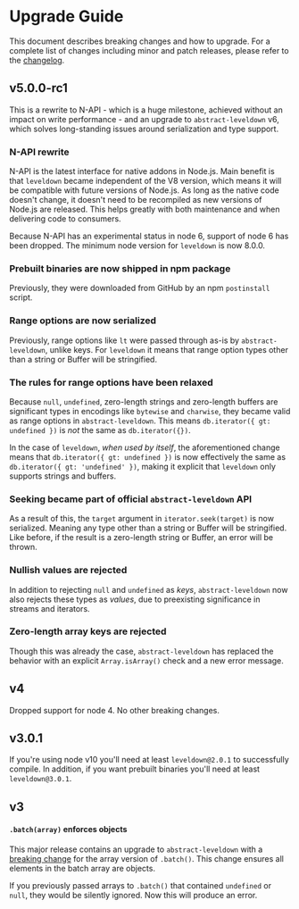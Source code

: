 # Upgrade Guide

This document describes breaking changes and how to upgrade. For a complete list of changes including minor and patch releases, please refer to the [changelog](CHANGELOG.md).

## v5.0.0-rc1

This is a rewrite to N-API - which is a huge milestone, achieved without an impact on write performance - and an upgrade to `abstract-leveldown` v6, which solves long-standing issues around serialization and type support.

### N-API rewrite

N-API is the latest interface for native addons in Node.js. Main benefit is that `leveldown` became independent of the V8 version, which means it will be compatible with future versions of Node.js. As long as the native code doesn't change, it doesn't need to be recompiled as new versions of Node.js are released. This helps greatly with both maintenance and when delivering code to consumers.

Because N-API has an experimental status in node 6, support of node 6 has been dropped. The minimum node version for `leveldown` is now 8.0.0.

### Prebuilt binaries are now shipped in npm package

Previously, they were downloaded from GitHub by an npm `postinstall` script.

### Range options are now serialized

Previously, range options like `lt` were passed through as-is by `abstract-leveldown`, unlike keys. For `leveldown` it means that range option types other than a string or Buffer will be stringified.

### The rules for range options have been relaxed

Because `null`, `undefined`, zero-length strings and zero-length buffers are significant types in encodings like `bytewise` and `charwise`, they became valid as range options in `abstract-leveldown`. This means `db.iterator({ gt: undefined })` is _not_ the same as `db.iterator({})`.

In the case of `leveldown`, _when used by itself_, the aforementioned change means that `db.iterator({ gt: undefined })` is now effectively the same as `db.iterator({ gt: 'undefined' })`, making it explicit that `leveldown` only supports strings and buffers.

### Seeking became part of official `abstract-leveldown` API

As a result of this, the `target` argument in `iterator.seek(target)` is now serialized. Meaning any type other than a string or Buffer will be stringified. Like before, if the result is a zero-length string or Buffer, an error will be thrown.

### Nullish values are rejected

In addition to rejecting `null` and `undefined` as _keys_, `abstract-leveldown` now also rejects these types as _values_, due to preexisting significance in streams and iterators.

### Zero-length array keys are rejected

Though this was already the case, `abstract-leveldown` has replaced the behavior with an explicit `Array.isArray()` check and a new error message.

## v4

Dropped support for node 4. No other breaking changes.

## v3.0.1

If you're using node v10 you'll need at least `leveldown@2.0.1` to successfully compile. In addition, if you want prebuilt binaries you'll need at least `leveldown@3.0.1`.

## v3

#### `.batch(array)` enforces objects

This major release contains an upgrade to `abstract-leveldown` with a [breaking change](https://github.com/Level/abstract-leveldown/commit/a2621ad70571f6ade9d2be42632ece042e068805) for the array version of `.batch()`. This change ensures all elements in the batch array are objects.

If you previously passed arrays to `.batch()` that contained `undefined` or `null`, they would be silently ignored. Now this will produce an error.
